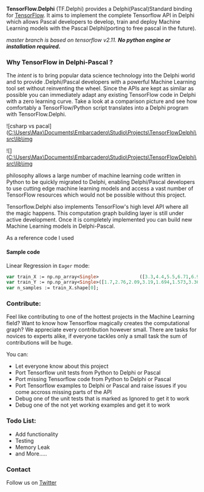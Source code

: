 **TensorFlow.Delphi** (TF.Delphi) provides a Delphi(Pascal)Standard binding for [TensorFlow](https://www.tensorflow.org/). It aims to implement the complete Tensorflow API in Delphi which allows Pascal developers to develop, train and deploy Machine Learning models with the Pascal Delphi(porting to free pascal in the future).

*master branch is based on tensorflow v2.11.* ***No python engine or installation required*.**

### Why TensorFlow in Delphi-Pascal ?

The *intent* is to bring popular data science technology into the Delphi world and to provide .Delphi/Pascal developers with a powerful Machine Learning tool set without reinventing the wheel. Since the APIs are kept as similar as possible you can immediately adapt any existing TensorFlow code in Delphi with a zero learning curve. Take a look at a comparison picture and see how comfortably a TensorFlow/Python script translates into a Delphi program with TensorFlow.Delphi.

![csharp vs pacal]([C:\Users\Max\Documents\Embarcadero\Studio\Projects\TensorFlowDelphi\src\lib\img](https://github.com/Pigrecos/TensorFlow.Delphi/blob/main/src/lib/img/Gather.png)

![]([C:\Users\Max\Documents\Embarcadero\Studio\Projects\TensorFlowDelphi\src\lib\img](https://github.com/Pigrecos/TensorFlow.Delphi/blob/main/src/lib/img/Slice.png)

philosophy allows a large number of machine learning code written in Python to be quickly migrated to Delphi, enabling Delphi/Pascal developers to use cutting edge machine learning models and access a vast number of TensorFlow resources which would not be possible without this project.

Tensorflow.Delphi also implements TensorFlow's high level API where all the magic happens. This computation graph building layer is still under active development. Once it is completely implemented you can build new Machine Learning models in Delphi-Pascal.

As a reference code I used 

[TesorFlow.NET]: https://github.com/SciSharp/TensorFlow.NET



#### Sample code



Linear Regression in `Eager` mode:

```pascal
var train_X := np.np_array<Single>               ([3.3,4.4,5.5,6.71,6.93,4.168,9.779,6.182,7.59,2.167,7.042,10.791,5.313,7.997,5.654,9.27,3.1]);
var train_Y := np.np_array<Single>([1.7,2.76,2.09,3.19,1.694,1.573,3.366,2.596,2.53,1.221,2.827,3.465,1.65,2.904,2.42,2.94,1.3]);
var n_samples := train_X.shape[0];
```

### Contribute:

Feel like contributing to one of the hottest projects in the Machine Learning field? Want to know how Tensorflow magically creates the computational graph? We appreciate every contribution however small. There are tasks for novices to experts alike, if everyone tackles only a small task the sum of contributions will be huge.

You can:
* Let everyone know about this project
* Port Tensorflow unit tests from Python to Delphi or Pascal
* Port missing Tensorflow code from Python to  Delphi or Pascal
* Port Tensorflow examples to Delphi or Pascal and raise issues if you come accross missing parts of the API
* Debug one of the unit tests that is marked as Ignored to get it to work
* Debug one of the not yet working examples and get it to work

### Todo List:

- Add functionality
- Testing
- Memory Leak
- and More..... 

### Contact

Follow us on [Twitter](https://twitter.com/Marte0016)

